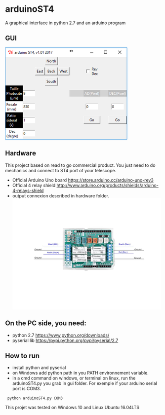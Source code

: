 # arduinoST4

A graphical interface in python 2.7 and an arduino program

## GUI
![alt text](https://raw.githubusercontent.com/tlemoult/arduinoST4/master/gui/gui.png)

## Hardware
This project based on read to go commercial product. You just need to do mechanics and connect to ST4 port of your telescope.
* Official Arduino Uno board https://store.arduino.cc/arduino-uno-rev3
* Official 4 relay shield http://www.arduino.org/products/shields/arduino-4-relays-shield
* output connexion described in hardware folder.
![alt text](https://raw.githubusercontent.com/tlemoult/arduinoST4/master/hard/arduino-ST4-connection.jpg)

## On the PC side, you need:
* python 2.7  https://www.python.org/downloads/
* pyserial lib  https://pypi.python.org/pypi/pyserial/2.7

## How to run
* install python and pyserial
* on Windows add python path in you PATH environnement variable.
* in a cmd command on windows, or terminal on linux, run the arduinoST4.py you grab in gui folder. For exemple if your arduino serial port is COM3.
```
 python arduinoST4.py COM3
```

This projet was tested on Windows 10 and Linux Ubuntu 16.04LTS
